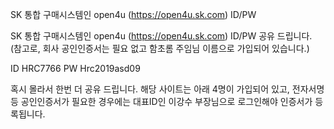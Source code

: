 SK 통합 구매시스템인 open4u (https://open4u.sk.com) ID/PW 


SK 통합 구매시스템인 open4u (https://open4u.sk.com) ID/PW 공유 드립니다.
(참고로, 회사 공인인증서는 필요 없고 함초롬 주임님 이름으로 가입되어 있습니다.)

ID	HRC7766
PW	Hrc2019asd09


혹시 몰라서 한번 더 공유 드립니다.
해당 사이트는 아래 4명이 가입되어 있고, 전자서명 등 공인인증서가 필요한 경우에는
대표ID인 이강수 부장님으로 로그인해야 인증서가 등록됩니다.

 

